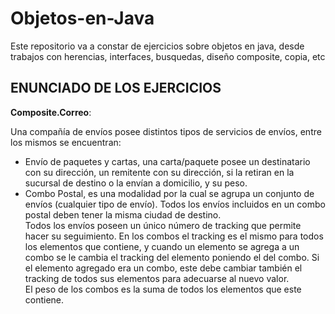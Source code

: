 # Objetos-en-Java
Este repositorio va a constar de ejercicios sobre objetos en java, desde trabajos con herencias, interfaces, busquedas, diseño composite, copia, etc 

## ENUNCIADO DE LOS EJERCICIOS  
  
**Composite.Correo**:  
  
Una compañía de envíos posee distintos tipos de servicios de envíos, entre los mismos se encuentran:  
- Envío de paquetes y cartas, una carta/paquete posee un destinatario con su dirección, un remitente con su dirección, si la retiran en la sucursal de destino o la envían a domicilio, y su peso.
- Combo Postal, es una modalidad por la cual se agrupa un conjunto de envíos (cualquier tipo de envío). Todos los envíos incluidos en un combo postal deben tener la misma ciudad de destino.  
Todos los envíos poseen un único número de tracking que permite hacer su seguimiento. En los combos el tracking es el mismo para todos los elementos que contiene, y cuando un elemento se agrega a un combo se le cambia el tracking del elemento poniendo el del combo. Si el elemento agregado era un combo, este debe cambiar también el tracking de todos sus elementos para adecuarse al nuevo valor.  
El peso de los combos es la suma de todos los elementos que este contiene.  
